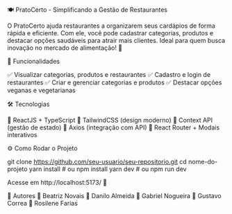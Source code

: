 🍽️ PratoCerto - Simplificando a Gestão de Restaurantes

O PratoCerto ajuda restaurantes a organizarem seus cardápios de forma rápida e eficiente. Com ele, você pode cadastrar categorias, produtos e destacar opções saudáveis para atrair mais clientes. Ideal para quem busca inovação no mercado de alimentação! 🚀

🎯 Funcionalidades

✅ Visualizar categorias, produtos e restaurantes
✅ Cadastro e login de restaurantes
✅ Criar e gerenciar categorias e produtos
✅ Destacar opções veganas e vegetarianas

🛠 Tecnologias

🚀 ReactJS + TypeScript
🎨 TailwindCSS (design moderno)
🔄 Context API (gestão de estado)
📡 Axios (integração com API)
📌 React Router + Modais interativos

⚙️ Como Rodar o Projeto

git clone https://github.com/seu-usuario/seu-repositorio.git
cd nome-do-projeto
yarn install  # ou npm install
yarn dev  # ou npm run dev

Acesse em http://localhost:5173/ 🎉

👥 Autores
📌 Beatriz Novais
📌 Danilo Almeida
📌 Gabriel Nogueira
📌 Gustavo Correa
📌 Rosilene Farias
